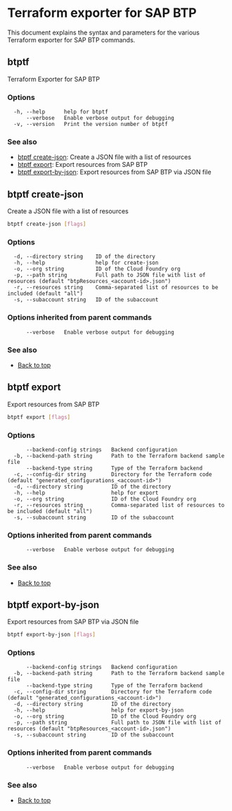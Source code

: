 
# Terraform exporter for SAP BTP

This document explains the syntax and parameters for the various Terraform exporter for SAP BTP commands.

## btptf

Terraform Exporter for SAP BTP

### Options

```azdeveloper
  -h, --help      help for btptf
      --verbose   Enable verbose output for debugging
  -v, --version   Print the version number of btptf
```

### See also

* [btptf create-json](#btptf-create-json): Create a JSON file with a list of resources
* [btptf export](#btptf-export): Export resources from SAP BTP
* [btptf export-by-json](#btptf-export-by-json): Export resources from SAP BTP via JSON file

## btptf create-json

Create a JSON file with a list of resources

```bash
btptf create-json [flags]
```

### Options

```azdeveloper
  -d, --directory string    ID of the directory
  -h, --help                help for create-json
  -o, --org string          ID of the Cloud Foundry org
  -p, --path string         Full path to JSON file with list of resources (default "btpResources_<account-id>.json")
  -r, --resources string    Comma-separated list of resources to be included (default "all")
  -s, --subaccount string   ID of the subaccount
```

### Options inherited from parent commands

```azdeveloper
      --verbose   Enable verbose output for debugging
```

### See also

* [Back to top](#btptf)

## btptf export

Export resources from SAP BTP

```bash
btptf export [flags]
```

### Options

```azdeveloper
      --backend-config strings   Backend configuration
  -b, --backend-path string      Path to the Terraform backend sample file
      --backend-type string      Type of the Terraform backend
  -c, --config-dir string        Directory for the Terraform code (default "generated_configurations_<account-id>")
  -d, --directory string         ID of the directory
  -h, --help                     help for export
  -o, --org string               ID of the Cloud Foundry org
  -r, --resources string         Comma-separated list of resources to be included (default "all")
  -s, --subaccount string        ID of the subaccount
```

### Options inherited from parent commands

```azdeveloper
      --verbose   Enable verbose output for debugging
```

### See also

* [Back to top](#btptf)

## btptf export-by-json

Export resources from SAP BTP via JSON file

```bash
btptf export-by-json [flags]
```

### Options

```azdeveloper
      --backend-config strings   Backend configuration
  -b, --backend-path string      Path to the Terraform backend sample file
      --backend-type string      Type of the Terraform backend
  -c, --config-dir string        Directory for the Terraform code (default "generated_configurations_<account-id>")
  -d, --directory string         ID of the directory
  -h, --help                     help for export-by-json
  -o, --org string               ID of the Cloud Foundry org
  -p, --path string              Full path to JSON file with list of resources (default "btpResources_<account-id>.json")
  -s, --subaccount string        ID of the subaccount
```

### Options inherited from parent commands

```azdeveloper
      --verbose   Enable verbose output for debugging
```

### See also

* [Back to top](#btptf)

